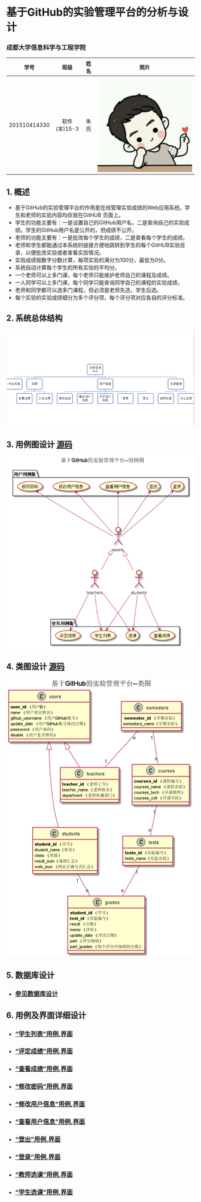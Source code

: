 ﻿<!-- markdownlint-disable MD033-->
<!-- 禁止MD033类型的警告 https://www.npmjs.com/package/markdownlint -->

# 基于GitHub的实验管理平台的分析与设计

### 成都大学信息科学与工程学院

|学号|班级|姓名|照片|
|:-------:|:-------------: | :----------:|:---:|
|201510414330|软件(本)15-3|朱亮|![](./zhuliang.jpg)|

## 1. 概述
- 基于GitHub的实验管理平台的作用是在线管理实验成绩的Web应用系统。学生和老师的实验内容均存放在GitHUB
页面上。
- 学生的功能主要有：一是设置自己的GitHub用户名，二是查询自己的实验成绩。学生的GitHub用户名是公开的，但成绩不公开。
- 老师的功能主要有：一是批改每个学生的成绩，二是查看每个学生的成绩。
- 老师和学生都能通过本系统的链接方便地跳转到学生的每个GitHUB实验目录，以便批改实验或者查看实验情况。
- 实验成绩按数字分数计算，每项实验的满分为100分，最低为0分。
- 系统自动计算每个学生的所有实验的平均分。
- 一个老师可以上多门课，每个老师只能维护老师自己的课程及成绩。
- 一人同学可以上多门课，每个同学只能查询同学自己的课程的实验成绩。
- 老师和同学都可以选多门课程，但必须是老师先选，学生后选。
- 每个实验的实验成绩细分为多个评分项，每个评分项对应各自的评分标准。
## 2. 系统总体结构
![](系统结构图.png)
    
## 3. 用例图设计 [源码](src/UseCase.puml)
![](UseCase.png)

## 4. 类图设计 [源码](src/class.puml)
![](./class.png)

## 5. 数据库设计
- ### [参见数据库设计](./数据库设计.md)

## 6. 用例及界面详细设计
- ### [“学生列表”用例](./用例/学生列表.md),[界面](https://github.com/201510414330/is_analysis/edit/master/test6/学生列表界面设计.png)
- ### [“评定成绩”用例](./用例/评定成绩.md),[界面](https://github.com/201510414330/is_analysis/edit/master/test6/评定成绩界面设计.png)
- ### [“查看成绩”用例](./用例/查看成绩.md),[界面](https://github.com/201510414330/is_analysis/edit/master/test6/查看成绩界面设计.png)
- ### [“修改密码”用例](./用例/修改密码.md),[界面](https://github.com/201510414330/is_analysis/edit/master/test6/修改密码界面设计.png)
- ### [“修改用户信息”用例](./用例/修改用户信息.md),[界面](https://github.com/201510414330/is_analysis/edit/master/test6/修改用户信息界面设计.png)
- ### [“查看用户信息”用例](./用例/查看用户信息.md),[界面](https://github.com/201510414330/is_analysis/edit/master/test6/查看用户信息界面设计.png)
- ### [“登出”用例](./用例/登出.md),[界面](https://github.com/201510414330/is_analysis/edit/master/test6/登出界面设计.png)
- ### [“登录”用例](./用例/登录.md),[界面](https://github.com/201510414330/is_analysis/edit/master/test6/登录界面设计.png)
- ### [“教师选课”用例](./用例/教师选课.md),[界面](https://github.com/201510414330/is_analysis/edit/master/test6/教师选课界面设计.png)
- ### [“学生选课”用例](./用例/学生选课.md),[界面](https://github.com/201510414330/is_analysis/edit/master/test6/学生选课界面设计.png)
    
